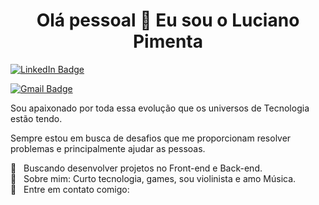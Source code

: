 <h1 align="center">Olá pessoal 👋 Eu sou o Luciano Pimenta</h1>

[![LinkedIn Badge](https://img.shields.io/badge/-LinkedIn-363636?style=flat-square&logo=Linkedin&logoColor=00BFFF&link=https://www.linkedin.com/)](https://img.shields.io/badge/-LinkedIn-363636?style=flat-square&logo=Linkedin&logoColor=00BFFF&link=https://www.linkedin.com/)

[![Gmail Badge](https://img.shields.io/badge/-Email-363636?style=flat-square&logo=Gmail&logoColor=FF6347&link=mailto:l.a.p.pimenta.j@gmail.com)](mailto:l.a.p.pimenta.j@gmail.com)

Sou apaixonado por toda essa evolução que os universos de Tecnologia estão tendo.

Sempre estou em busca de desafios que me proporcionam resolver problemas e principalmente ajudar as pessoas. 

 :purple_heart: &nbsp; Buscando desenvolver projetos no Front-end e Back-end.
 <br/> 💬  &nbsp; Sobre mim: Curto tecnologia, games, sou violinista e amo Música.
 <br/> :email: &nbsp; Entre em contato comigo: 
